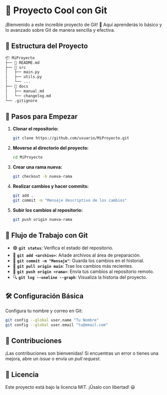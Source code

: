 # 📌 Proyecto Cool con Git

¡Bienvenido a este increíble proyecto de Git! 🚀 Aquí aprenderás lo básico y lo avanzado sobre Git de manera sencilla y efectiva.

## 📂 Estructura del Proyecto

```bash
📦 MiProyecto
├── 📄 README.md
├── 📂 src
│   ├── main.py
│   ├── utils.py
│   └── ...
├── 📂 docs
│   ├── manual.md
│   └── changelog.md
└── .gitignore
```

## 🚀 Pasos para Empezar

1. **Clonar el repositorio:**
   ```bash
   git clone https://github.com/usuario/MiProyecto.git
   ```

2. **Moverse al directorio del proyecto:**
   ```bash
   cd MiProyecto
   ```

3. **Crear una rama nueva:**
   ```bash
   git checkout -b nueva-rama
   ```

4. **Realizar cambios y hacer commits:**
   ```bash
   git add .
   git commit -m "Mensaje descriptivo de los cambios"
   ```

5. **Subir los cambios al repositorio:**
   ```bash
   git push origin nueva-rama
   ```

## 🌱 Flujo de Trabajo con Git

- 🟢 **`git status`**: Verifica el estado del repositorio.
- 📌 **`git add <archivo>`**: Añade archivos al área de preparación.
- 📜 **`git commit -m "Mensaje"`**: Guarda los cambios en el historial.
- 🔄 **`git pull origin main`**: Trae los cambios más recientes.
- 🚀 **`git push origin <rama>`**: Envía tus cambios al repositorio remoto.
- 🔍 **`git log --oneline --graph`**: Visualiza la historia del proyecto.

## 🛠️ Configuración Básica

Configura tu nombre y correo en Git:
```bash
git config --global user.name "Tu Nombre"
git config --global user.email "tu@email.com"
```

## 🤝 Contribuciones

¡Las contribuciones son bienvenidas! Si encuentras un error o tienes una mejora, abre un _issue_ o envía un _pull request_.

## 📜 Licencia

Este proyecto está bajo la licencia MIT. ¡Úsalo con libertad! 😃